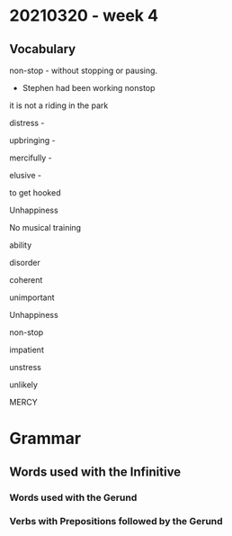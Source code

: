 # 20210320 - week 4
## Vocabulary
non-stop - without stopping or pausing.
- Stephen had been working nonstop

it is not a riding in the park 

distress - 

upbringing - 

mercifully - 

elusive - 

to get hooked

Unhappiness

No musical training

ability

disorder

coherent

unimportant

Unhappiness

non-stop

impatient

unstress 

unlikely 

MERCY


# Grammar

## Words used with the Infinitive
### Words used with the Gerund
### Verbs with Prepositions followed by the Gerund


